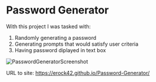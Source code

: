 # Password Generator 

With this project I was tasked with:

1) Randomly generating a password
2) Generating prompts that would satisfy user criteria
3) Having password diplayed in text box


![PasswordGeneratorScreenshot](https://user-images.githubusercontent.com/95666323/149706117-f4cd4185-7105-460c-bd2c-655002a7d563.PNG)

URL to site: https://erock42.github.io/Password-Generator/
